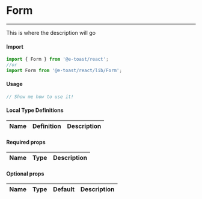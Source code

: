 # Form

<hr>

This is where the description will go

#### Import

```js
import { Form } from '@e-toast/react';
//or
import Form from '@e-toast/react/lib/Form';
```

#### Usage

```jsx
// Show me how to use it!
```

#### Local Type Definitions

| Name |  Definition | Description |
| ---- | ----------- | ----------- |

#### Required props

| Name       | Type   | Description                 |
| ---------- | ------ | --------------------------- |

#### Optional props

| Name         | Type       | Default    | Description               |
| ------------ | ---------- | ---------- | ------------------------- |
